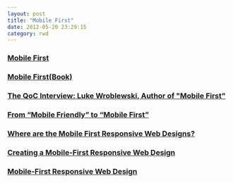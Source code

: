 ```yaml
---
layout: post
title: "Mobile First"
date: 2012-05-20 23:29:15
category: rwd
---
```


### [Mobile First](http://www.lukew.com/ff/entry.asp?933)

### [Mobile First(Book)](http://www.abookapart.com/products/mobile-first)

### [The QoC Interview: Luke Wroblewski, Author of "Mobile First"](http://www.forbes.com/sites/anthonykosner/2012/01/30/the-qofc-interview-luke-wroblewski-author-of-mobile-first/)

### [From “Mobile Friendly” to “Mobile First”](http://blog.easy-designs.net/archives/2011/10/12/from-mobile-friendly-to-mobile-first/)

### [Where are the Mobile First Responsive Web Designs?](http://blog.cloudfour.com/where-are-the-mobile-first-responsive-web-designs/)

### [Creating a Mobile-First Responsive Web Design](http://www.html5rocks.com/en/mobile/responsivedesign/)

### [Mobile-First Responsive Web Design](http://bradfrostweb.com/blog/web/mobile-first-responsive-web-design/)

